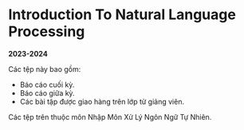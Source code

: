 # Introduction To Natural Language Processing
**2023-2024**

Các tệp này bao gồm:
- Báo cáo cuối kỳ.
- Báo cáo giữa kỳ.
- Các bài tập được giao hàng trên lớp từ giảng viên.

Các tệp trên thuộc môn Nhập Môn Xử Lý Ngôn Ngữ Tự Nhiên.